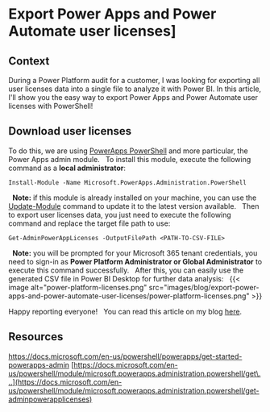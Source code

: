 
# Export Power Apps and Power Automate user licenses]

## Context 

During a Power Platform audit for a customer, I was looking for
exporting all user licenses data into a single file to analyze it with
Power BI. In this article, I'll show you the easy way to export Power
Apps and Power Automate user licenses with PowerShell!
 
## Download user licenses 

To do this, we are using [PowerApps
PowerShell](https://docs.microsoft.com/en-us/powershell/powerapps/overview)
and more particular, the Power Apps admin module.
 
To install this module, execute the following command as a
**local administrator**:
 
``` {.lia-code-sample .language-powershell}
Install-Module -Name Microsoft.PowerApps.Administration.PowerShell
```
 
**Note:** if this module is already installed on your machine, you can
use the
[Update-Module](https://docs.microsoft.com/en-us/powershell/module/powershellget/update-module)
command to update it to the latest version available.
 
Then to export user licenses data, you just need to execute the
following command and replace the target file path to use:
 
``` {.lia-code-sample .language-powershell}
Get-AdminPowerAppLicenses -OutputFilePath <PATH-TO-CSV-FILE>
```
 
**Note:** you will be prompted for your Microsoft 365 tenant
credentials, you need to sign-in as **Power Platform Administrator or
Global Administrator** to execute this command successfully.
 
After this, you can easily use the generated CSV file in Power BI
Desktop for further data analysis:
 
{{< image alt="power-platform-licenses.png" src="images/blog/export-power-apps-and-power-automate-user-licenses/power-platform-licenses.png" >}}


Happy reporting everyone!
 
You can read this article on my blog
[here](https://yhabersaat.ch/2021/04/18/get-power-apps-power-automate-user-licenses/).
 
## Resources 

<https://docs.microsoft.com/en-us/powershell/powerapps/get-started-powerapps-admin>
[https://docs.microsoft.com/en-us/powershell/module/microsoft.powerapps.administration.powershell/get\...](https://docs.microsoft.com/en-us/powershell/module/microsoft.powerapps.administration.powershell/get-adminpowerapplicenses)
